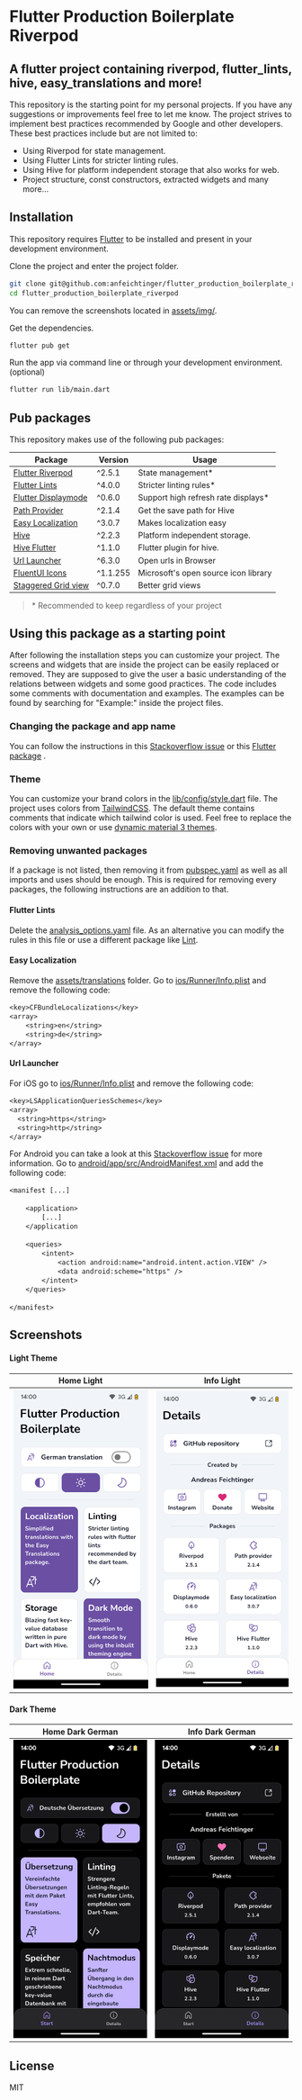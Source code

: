 # Flutter Production Boilerplate Riverpod

## A flutter project containing riverpod, flutter_lints, hive, easy_translations and more!

This repository is the starting point for my personal projects. If you have any suggestions or
improvements feel free to let me know. The project strives to implement best practices recommended
by Google and other developers. These best practices include but are not limited to:

- Using Riverpod for state management.
- Using Flutter Lints for stricter linting rules.
- Using Hive for platform independent storage that also works for web.
- Project structure, const constructors, extracted widgets and many more...

## Installation

This repository requires [Flutter](https://flutter.dev/docs/get-started/install) to be installed and
present in your development environment.

Clone the project and enter the project folder.

```sh
git clone git@github.com:anfeichtinger/flutter_production_boilerplate_riverpod.git
cd flutter_production_boilerplate_riverpod
```

You can remove the screenshots located in [assets/img/](./assets/img).

Get the dependencies.

```sh
flutter pub get
```

Run the app via command line or through your development environment. (optional)

```sh
flutter run lib/main.dart
```

## Pub packages

This repository makes use of the following pub packages:

| Package                                                                     | Version  | Usage                                |
|-----------------------------------------------------------------------------|----------|--------------------------------------|
| [Flutter Riverpod](https://pub.dev/packages/flutter_riverpod)               | ^2.5.1   | State management*                    |
| [Flutter Lints](https://pub.dev/packages/flutter_lints)                     | ^4.0.0   | Stricter linting rules*              |
| [Flutter Displaymode](https://pub.dev/packages/flutter_displaymode)         | ^0.6.0   | Support high refresh rate displays*  |
| [Path Provider](https://pub.dev/packages/path_provider)                     | ^2.1.4   | Get the save path for Hive           |
| [Easy Localization](https://pub.dev/packages/easy_localization)             | ^3.0.7   | Makes localization easy              |
| [Hive](https://pub.dev/packages/hive)                                       | ^2.2.3   | Platform independent storage.        |
| [Hive Flutter](https://pub.dev/packages/hive_flutter)                       | ^1.1.0   | Flutter plugin for hive.             |
| [Url Launcher](https://pub.dev/packages/url_launcher)                       | ^6.3.0   | Open urls in Browser                 |
| [FluentUI Icons](https://pub.dev/packages/fluentui_system_icons)            | ^1.1.255 | Microsoft's open source icon library |
| [Staggered Grid view](https://pub.dev/packages/flutter_staggered_grid_view) | ^0.7.0   | Better grid views                    |

> \* Recommended to keep regardless of your project

## Using this package as a starting point

After following the installation steps you can customize your project. The screens and widgets that
are inside the project can be easily replaced or removed. They are supposed to give the user a basic
understanding of the relations between widgets and some good practices. The code includes some
comments with documentation and examples. The examples can be found by searching for "Example:"
inside the project files.

### Changing the package and app name

You can follow the instructions in this [Stackoverflow issue](https://stackoverflow.com/a/51550358) or this [Flutter package](https://pub.dev/packages/change_app_package_name) .

### Theme

You can customize your brand colors in the [lib/config/style.dart](./lib/config/style.dart) file.
The project uses colors from [TailwindCSS](https://tailwindcss.com/docs/customizing-colors). The default theme contains comments that indicate which tailwind color is used. Feel free to replace the colors with your own or use [dynamic material 3 themes](https://github.com/material-foundation/flutter-packages/tree/main/packages/dynamic_color).

### Removing unwanted packages

If a package is not listed, then removing it from [pubspec.yaml](./pubspec.yaml) as well as all
imports and uses should be enough. This is required for removing every packages, the following
instructions are an addition to that.

#### Flutter Lints

Delete the [analysis_options.yaml](./analysis_options.yaml) file. As an alternative you can modify
the rules in this file or use a different package like [Lint](https://pub.dev/packages/lint).

#### Easy Localization

Remove the [assets/translations](./assets/translations) folder. Go
to [ios/Runner/Info.plist](./ios/Runner/Info.plist) and remove the following code:

```
<key>CFBundleLocalizations</key>
<array>
	<string>en</string>
   	<string>de</string>
</array>
```

#### Url Launcher

For iOS go to [ios/Runner/Info.plist](./ios/Runner/Info.plist) and remove the following code:

```
<key>LSApplicationQueriesSchemes</key>
<array>
  <string>https</string>
  <string>http</string>
</array>
```

For Android you can take a look at this [Stackoverflow issue](https://stackoverflow.com/a/65082750)
for more information. Go
to [android/app/src/AndroidManifest.xml](./android/app/src/main/AndroidManifest.xml) and add the
following code:

```
<manifest [...]

    <application>
        [...]
    </application
    
    <queries>
        <intent>
            <action android:name="android.intent.action.VIEW" />
            <data android:scheme="https" />
        </intent>
    </queries>

</manifest>
```

## Screenshots

#### Light Theme

| Home Light                                                                     | Info Light                                                                     |
|--------------------------------------------------------------------------------|--------------------------------------------------------------------------------|
| ![Home Light](./assets/img/home_light.png "The home page with a light theme.") | ![Info Light](./assets/img/info_light.png "The info page with a light theme.") |

#### Dark Theme

| Home Dark German                                                            | Info Dark German                                                            |
|-----------------------------------------------------------------------------|-----------------------------------------------------------------------------|
| ![Home Dark](./assets/img/home_dark.png "The home page with a dark theme.") | ![Info Dark](./assets/img/info_dark.png "The info page with a dark theme.") |

## License

MIT
